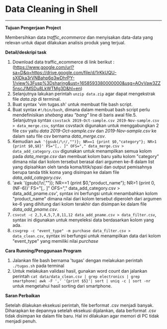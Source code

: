 # Data Cleaning in Shell

---

**Tujuan Pengerjaan Project**

Membersihkan data *traffic_ecommerce* dan menyisakan data-data yang relevan untuk dapat dilakukan analisis produk yang terjual.

**Detail/deskripi task**
1. Download data traffic_ecommerce di link berikut : (https://www.google.com/url?sa=D&q=https://drive.google.com/file/d/1rKkUQU-sXIDka3rVNBahp6q3wDhrPY-1/view%3Fusp%3Dsharing&ust=1658593380000000&usg=AOvVaw3ZZ5nscJ1MSDu8LkWTMg3D&hl=en)
2. Selanjutnya lakukan perintah `unzip data.zip` agar dapat mengekstrak file *data.zip* di terminal.
3. Buat syntax 'vim tugas.sh' untuk membuat file bash script.
4. Buat syntax `#!/bin/bash`, dimana dalam membuat bash script perlu mendefinisikan *shebang* atau *"bang"* line di baris awal file.5. Selanjutnya syntax `csvstack 2019-Oct-sample.csv 2019-Nov-sample.csv > data_merge.csv`, syntax csvstack digunakan untuk menggabungkan 2 file csv yaitu *data 2019-Oct-sample.csv* dan *2019-Nov-sample.csv* ke dalam satu file csv bernama *data_merge.csv*.
5. Kemudian `awk '{gsub(/\r/,"")}; NR==1 {print $0,"category"}; NR>1 {print $0,$8}' FS="[,. ]" OFS="," data_merge.csv > data_add_category.csv` digunakan untuk menampilkan semua kolom pada *data_merge.csv* dan membuat kolom baru yaitu kolom "category" dimana nilai dari kolom tersebut berasal dari argumen ke-8 dalam list yang dipisahkan oleh tanda koma/titik/spasi dan output pemisahnya berupa tanda titik koma yang disimpan ke dalam file *data_add_category.csv*.
6. 'awk '{gsub(/\r/,"")}; NR==1 {print $0,"product_name"}; NR>1 {print $0,$(NF-6)}' FS="[,. ]" OFS="," data_add_category.csv > data_add_pname.csv', syntax ini berfungsi untuk menambahkan kolom "product_name" dimana nilai dari kolom tersebut diperoleh dari argumen ke-6 yang dihitung dari kolom terakhir dan disimpan ke dalam file *data_add_pname.csv*.
7. `csvcut -c 2,3,4,5,7,8,11,12 data_add_pname.csv > data_filter.csv`, syntax ini digunakan untuk menyeleksi data berdasarkan kolom yang ada.
8. `csvgrep -c "event_type" -m purchase data_filter.csv > data_clean.csv`, syntax ini berfungsi untuk menampilkan data dari kolom "event_type" yang memiliki nilai *purchase*

**Cara Running/Penggunaan Program**
1. Jalankan file bash bernama 'tugas' dengan melakukan perintah `./tugas.sh` pada terminal
2. Untuk melakukan validasi hasil, gunakan word count dan jalankan perintah `cat data/data_clean.csv | grep electronics | grep smartphone| awk -F ',' '{print $5}'| sort | uniq -c | sort -nr` untuk mengetahui hasil sorting dari smartphone.

**Saran Perbaikan**

Setelah dilakukan eksekusi perintah, file berformat .csv menjadi banyak. Diharapkan ke depannya setelah eksekusi dijalankan, data berformat .csv tidak disimpan ke dalam file baru. Hal ini dilakukan agar memori di PC tidak menjadi penuh. 

